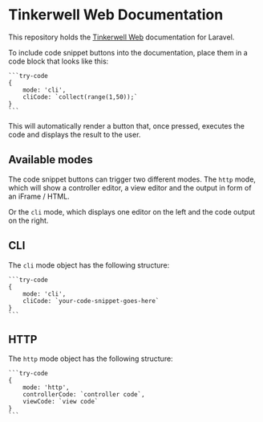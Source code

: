 # Tinkerwell Web Documentation

This repository holds the [Tinkerwell Web](https://web.tinkerwell.app) documentation for Laravel. 

To include code snippet buttons into the documentation, place them in a code block that looks like this:

	```try-code
	{
		mode: 'cli',
		cliCode: `collect(range(1,50));`
	}
	```
	
This will automatically render a button that, once pressed, executes the code and displays the result to the user.
	
## Available modes

The code snippet buttons can trigger two different modes. The `http` mode, which will show a controller editor, a view editor and the output in form of an iFrame / HTML.

Or the `cli` mode, which displays one editor on the left and the code output on the right.

## CLI

The `cli` mode object has the following structure:

	```try-code
	{
		mode: 'cli',
		cliCode: `your-code-snippet-goes-here`
	}
	```
	
	

## HTTP

The `http` mode object has the following structure:

	```try-code
	{
		mode: 'http',
		controllerCode: `controller code`,
		viewCode: `view code`
	}
	```